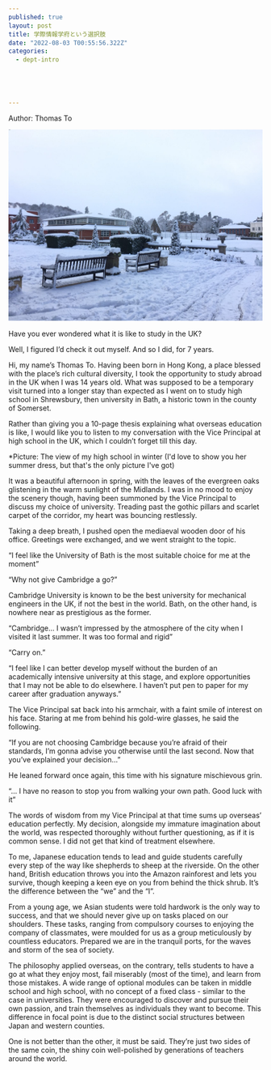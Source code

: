 ```yaml
---
published: true
layout: post
title: 学際情報学府という選択肢
date: "2022-08-03 T00:55:56.322Z"
categories:
  - dept-intro




---
```

Author: Thomas To 

![(The view of my high school in winter](/assets/images/2022/08/Thomas.jpg)
 
Have you ever wondered what it is like to study in the UK? 
 
Well, I figured I’d check it out myself. And so I did, for 7 years. 
 
Hi, my name’s Thomas To. Having been born in Hong Kong, a place blessed with the place’s rich cultural diversity, I took the opportunity to study abroad in the UK when I was 14 years old. What was supposed to be a temporary visit turned into a longer stay than expected as I went on to study high school in Shrewsbury, then university in Bath, a historic town in the county of Somerset. 
 
Rather than giving you a 10-page thesis explaining what overseas education is like, I would like you to listen to my conversation with the Vice Principal at high school in the UK, which I couldn’t forget till this day. 
 
*Picture: The view of my high school in winter (I'd love to show you her summer dress, but that's the only picture I've got)
 
It was a beautiful afternoon in spring, with the leaves of the evergreen oaks glistening in the warm sunlight of the Midlands. I was in no mood to enjoy the scenery though, having been summoned by the Vice Principal to discuss my choice of university. Treading past the gothic pillars and scarlet carpet of the corridor, my heart was bouncing restlessly. 
 
Taking a deep breath, I pushed open the mediaeval wooden door of his office. Greetings were exchanged, and we went straight to the topic. 
 
“I feel like the University of Bath is the most suitable choice for me at the moment” 
 
“Why not give Cambridge a go?” 
 
Cambridge University is known to be the best university for mechanical engineers in the UK, if not the best in the world. Bath, on the other hand, is nowhere near as prestigious as the former. 
 
“Cambridge… I wasn’t impressed by the atmosphere of the city when I visited it last summer. It was too formal and rigid” 
 
“Carry on.” 
 
“I feel like I can better develop myself without the burden of an academically intensive university at this stage, and explore opportunities that I may not be able to do elsewhere. I haven’t put pen to paper for my career after graduation anyways.” 
 
The Vice Principal sat back into his armchair, with a faint smile of interest on his face. Staring at me from behind his gold-wire glasses, he said the following.
 
“If you are not choosing Cambridge because you’re afraid of their standards, I’m gonna advise you otherwise until the last second. Now that you’ve explained your decision…” 
 
He leaned forward once again, this time with his signature mischievous grin. 
 
“… I have no reason to stop you from walking your own path. Good luck with it”  
 
The words of wisdom from my Vice Principal at that time sums up overseas’ education perfectly. My decision, alongside my immature imagination about the world, was respected thoroughly without further questioning, as if it is common sense. I did not get that kind of treatment elsewhere.
 
To me, Japanese education tends to lead and guide students carefully every step of the way like shepherds to sheep at the riverside. On the other hand, British education throws you into the Amazon rainforest and lets you survive, though keeping a keen eye on you from behind the thick shrub. It’s the difference between the “we” and the “I”. 
 
From a young age, we Asian students were told hardwork is the only way to success, and that we should never give up on tasks placed on our shoulders. These tasks, ranging from compulsory courses to enjoying the company of classmates, were moulded for us as a group meticulously by countless educators. Prepared we are in the tranquil ports, for the waves and storm of the sea of society. 
 
The philosophy applied overseas, on the contrary, tells students to have a go at what they enjoy most, fail miserably (most of the time), and learn from those mistakes. A wide range of optional modules can be taken in middle school and high school, with no concept of a fixed class - similar to the case in universities. They were encouraged to discover and pursue their own passion, and train themselves as individuals they want to become. This difference in focal point is due to the distinct social structures between Japan and western counties. 
 
One is not better than the other, it must be said. They’re just two sides of the same coin, the shiny coin well-polished by generations of teachers around the world. 
 
 

